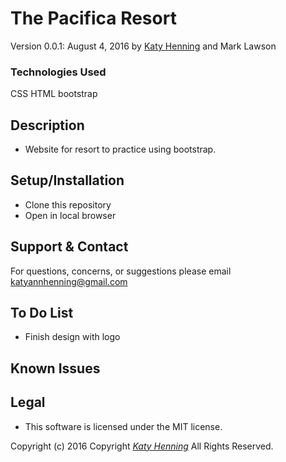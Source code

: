 # The Pacifica Resort
Version 0.0.1: August 4, 2016
by [Katy Henning](https://katycodes.github.io) and Mark Lawson

### Technologies Used
CSS HTML bootstrap

## Description

* Website for resort to practice using bootstrap.

## Setup/Installation

* Clone this repository
* Open in local browser


## Support & Contact
For questions, concerns, or suggestions please email katyannhenning@gmail.com


## To Do List
* Finish design with logo



## Known Issues

## Legal
* This software is licensed under the MIT license.


Copyright (c) 2016 Copyright _[Katy Henning](https://katycodes.github.io)_ All Rights Reserved.
